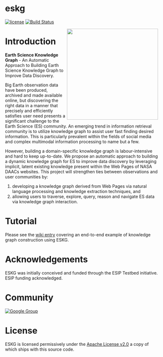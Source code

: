 # eskg

[![license](https://img.shields.io/github/license/ESIPFed/eskg.svg?maxAge=2592000?style=plastic)](http://www.apache.org/licenses/LICENSE-2.0)
[![Build Status](https://travis-ci.org/ESIPFed/eskg.svg?branch=master)](https://travis-ci.org/ESIPFed/eskg)

<img src="http://www.esipfed.org/sites/default/files/esip-logo.png" align="right" width="300" />

# Introduction

**Earth Science Knowledge Graph** - An Automatic Approach to Building Earth Science Knowledge Graph to Improve Data Discovery.

Big Earth observation data have been produced, archived and made available online, but discovering the right data in a manner that precisely and efficiently satisfies user need presents a significant challenge to the Earth Science (ES) community. An emerging trend in information retrieval community is to utilize knowledge graph to assist user fast finding desired information. This is particularly prevalent within the fields of social media and complex multimodal information processing to name but a few. 

However, building a domain-specific knowledge graph is labour-intensive and hard to keep up-to-date. We propose an automatic approach to building a dynamic knowledge graph for ES to improve data discovery by leveraging implicit, latent existing knowledge present within the Web Pages of NASA DAACs websites. This project will strengthen ties between observations and user communities by:
 1. developing a knowledge graph derived from Web Pages via natural language processing and knowledge extraction techniques, and 
 2. allowing users to traverse, explore, query, reason and navigate ES data via knowledge graph interaction.

# Tutorial

Please see the [wiki entry](https://github.com/ESIPFed/eskg/wiki/ESKG-Tutorial--End-to-End-Knowledge-Graph-Construction) covering an end-to-end example of knowledge graph construction using ESKG.

# Acknowledgements

ESKG was initially conceived and funded through the ESIP Testbed initiative. ESIP funding acknowledged.

# Community

[![Google Group](https://img.shields.io/badge/-Google%20Group-lightgrey.svg)](https://groups.google.com/forum/#!forum/eskg-dev)

# License

ESKG is licensed permissively under the [Apache License v2.0](https://www.apache.org/licenses/LICENSE-2.0) 
a copy of which ships with this source code.
